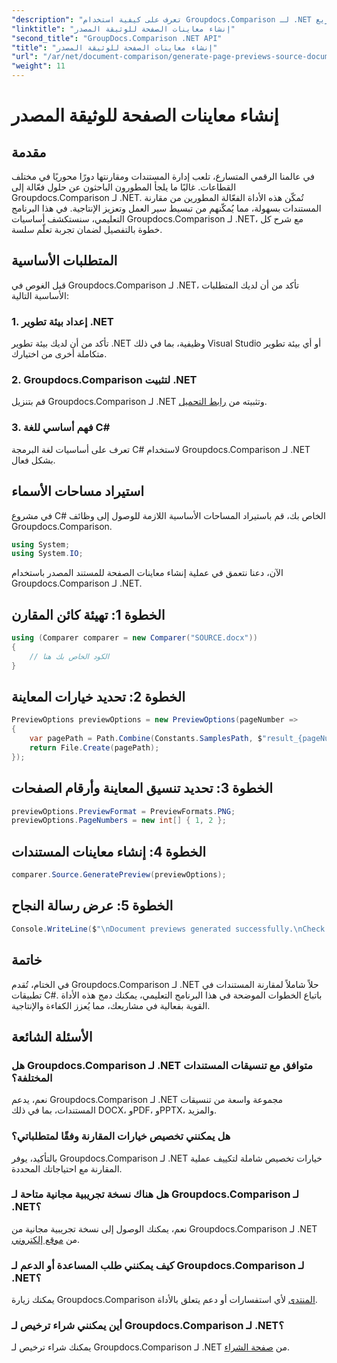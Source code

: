 ```yaml
---
"description": "تعرف على كيفية استخدام Groupdocs.Comparison لـ .NET لتبسيط عمليات مقارنة المستندات في مشاريع C# الخاصة بك بشكل فعال."
"linktitle": "إنشاء معاينات الصفحة للوثيقة المصدر"
"second_title": "GroupDocs.Comparison .NET API"
"title": "إنشاء معاينات الصفحة للوثيقة المصدر"
"url": "/ar/net/document-comparison/generate-page-previews-source-document/"
"weight": 11
---
```


# إنشاء معاينات الصفحة للوثيقة المصدر

## مقدمة
في عالمنا الرقمي المتسارع، تلعب إدارة المستندات ومقارنتها دورًا محوريًا في مختلف القطاعات. غالبًا ما يلجأ المطورون الباحثون عن حلول فعّالة إلى Groupdocs.Comparison لـ .NET. تُمكّن هذه الأداة الفعّالة المطورين من مقارنة المستندات بسهولة، مما يُمكّنهم من تبسيط سير العمل وتعزيز الإنتاجية. في هذا البرنامج التعليمي، سنستكشف أساسيات Groupdocs.Comparison لـ .NET، مع شرح كل خطوة بالتفصيل لضمان تجربة تعلّم سلسة.
## المتطلبات الأساسية
قبل الغوص في Groupdocs.Comparison لـ .NET، تأكد من أن لديك المتطلبات الأساسية التالية:
### 1. إعداد بيئة تطوير .NET
تأكد من أن لديك بيئة تطوير .NET وظيفية، بما في ذلك Visual Studio أو أي بيئة تطوير متكاملة أخرى من اختيارك.
### 2. Groupdocs.Comparison لتثبيت .NET
قم بتنزيل Groupdocs.Comparison لـ .NET وتثبيته من [رابط التحميل](https://releases.groupdocs.com/comparison/net/).
### 3. فهم أساسي للغة C#
تعرف على أساسيات لغة البرمجة C# لاستخدام Groupdocs.Comparison لـ .NET بشكل فعال.

## استيراد مساحات الأسماء
في مشروع C# الخاص بك، قم باستيراد المساحات الأساسية اللازمة للوصول إلى وظائف Groupdocs.Comparison.

```csharp
using System;
using System.IO;
```

الآن، دعنا نتعمق في عملية إنشاء معاينات الصفحة للمستند المصدر باستخدام Groupdocs.Comparison لـ .NET.
## الخطوة 1: تهيئة كائن المقارن
```csharp
using (Comparer comparer = new Comparer("SOURCE.docx"))
{
    // الكود الخاص بك هنا
}
```
## الخطوة 2: تحديد خيارات المعاينة
```csharp
PreviewOptions previewOptions = new PreviewOptions(pageNumber =>
{
    var pagePath = Path.Combine(Constants.SamplesPath, $"result_{pageNumber}.png");
    return File.Create(pagePath);
});
```
## الخطوة 3: تحديد تنسيق المعاينة وأرقام الصفحات
```csharp
previewOptions.PreviewFormat = PreviewFormats.PNG;
previewOptions.PageNumbers = new int[] { 1, 2 };
```
## الخطوة 4: إنشاء معاينات المستندات
```csharp
comparer.Source.GeneratePreview(previewOptions);
```
## الخطوة 5: عرض رسالة النجاح
```csharp
Console.WriteLine($"\nDocument previews generated successfully.\nCheck output in {Directory.GetCurrentDirectory()}.");
```

## خاتمة
في الختام، تُقدم Groupdocs.Comparison لـ .NET حلاً شاملاً لمقارنة المستندات في تطبيقات C#. باتباع الخطوات الموضحة في هذا البرنامج التعليمي، يمكنك دمج هذه الأداة القوية بفعالية في مشاريعك، مما يُعزز الكفاءة والإنتاجية.
## الأسئلة الشائعة
### هل Groupdocs.Comparison لـ .NET متوافق مع تنسيقات المستندات المختلفة؟
نعم، يدعم Groupdocs.Comparison لـ .NET مجموعة واسعة من تنسيقات المستندات، بما في ذلك DOCX، وPDF، وPPTX، والمزيد.
### هل يمكنني تخصيص خيارات المقارنة وفقًا لمتطلباتي؟
بالتأكيد، يوفر Groupdocs.Comparison لـ .NET خيارات تخصيص شاملة لتكييف عملية المقارنة مع احتياجاتك المحددة.
### هل هناك نسخة تجريبية مجانية متاحة لـ Groupdocs.Comparison لـ .NET؟
نعم، يمكنك الوصول إلى نسخة تجريبية مجانية من Groupdocs.Comparison لـ .NET من [موقع إلكتروني](https://releases.groupdocs.com/).
### كيف يمكنني طلب المساعدة أو الدعم لـ Groupdocs.Comparison لـ .NET؟
يمكنك زيارة Groupdocs.Comparison [المنتدى](https://forum.groupdocs.com/c/comparison/12) لأي استفسارات أو دعم يتعلق بالأداة.
### أين يمكنني شراء ترخيص لـ Groupdocs.Comparison لـ .NET؟
يمكنك شراء ترخيص لـ Groupdocs.Comparison لـ .NET من [صفحة الشراء](https://purchase.groupdocs.com/buy).